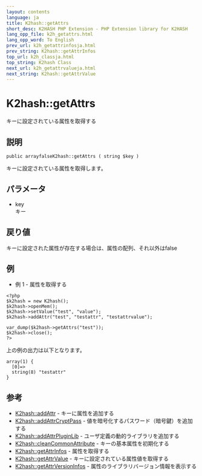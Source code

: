 ```yaml
---
layout: contents
language: ja
title: K2hash::getAttrs
short_desc: K2HASH PHP Extension - PHP Extension library for K2HASH
lang_opp_file: k2h_getattrs.html
lang_opp_word: To English
prev_url: k2h_getattrinfosja.html
prev_string: K2hash::getAttrInfos
top_url: k2h_classja.html
top_string: K2hash Class
next_url: k2h_getattrvalueja.html
next_string: K2hash::getAttrValue
---
```


# K2hash::getAttrs
キーに設定されている属性を取得する

## 説明

```
public arrayfalseK2hash::getAttrs ( string $key )
```

キーに設定されている属性を取得します。 

## パラメータ
- key  
キー

## 戻り値
キーに設定された属性が存在する場合は、属性の配列、それ以外はfalse

## 例
- 例 1 - 属性を取得する

```
<?php
$k2hash = new K2hash();
$k2hash->openMem();
$k2hash->setValue("test", "value");
$k2hash->addAttr("test", "testattr", "testattrvalue");

var_dump($k2hash->getAttrs("test"));
$k2hash->close();
?>
```

上の例の出力は以下となります。

```
array(1) {
  [0]=>
  string(8) "testattr"
}
```


## 参考
- [K2hash::addAttr](k2h_addattrja.html) - キーに属性を追加する
- [K2hash::addAttrCryptPass](k2h_addattrcryptpassja.html) - 値を暗号化するパスワード（暗号鍵）を追加する
- [K2hash::addAttrPluginLib](k2h_addattrpluginlibja.html) - ユーザ定義の動的ライブラリを追加する
- [K2hash::cleanCommonAttribute](k2h_cleancommonattributeja.html) - キーの基本属性を初期化する
- [K2hash::getAttrInfos](k2h_getattrinfosja.html) - 属性を取得する
- [K2hash::getAttrValue](k2h_getattrvalueja.html) - キーに設定されている属性値を取得する
- [K2hash::getAttrVersionInfos](k2h_getattrversioninfosja.html) - 属性のライブラリバージョン情報を表示する
